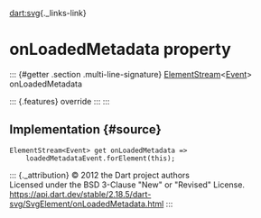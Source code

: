 [dart:svg](../../dart-svg/dart-svg-library){._links-link}

onLoadedMetadata property
=========================

::: {#getter .section .multi-line-signature}
[ElementStream](../../dart-html/elementstream-class)\<[Event](../../dart-html/event-class)\>
onLoadedMetadata

::: {.features}
override
:::
:::

Implementation {#source}
--------------

``` {.language-dart data-language="dart"}
ElementStream<Event> get onLoadedMetadata =>
    loadedMetadataEvent.forElement(this);
```

::: {._attribution}
© 2012 the Dart project authors\
Licensed under the BSD 3-Clause \"New\" or \"Revised\" License.\
<https://api.dart.dev/stable/2.18.5/dart-svg/SvgElement/onLoadedMetadata.html>
:::
